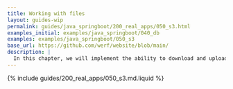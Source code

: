 ```yaml
---
title: Working with files
layout: guides-wip
permalink: guides/java_springboot/200_real_apps/050_s3.html
examples_initial: examples/java_springboot/040_db
examples: examples/java_springboot/050_s3
base_url: https://github.com/werf/website/blob/main/
description: |
  In this chapter, we will implement the ability to download and upload files in the application. In addition, we will discuss some aspects of working with files in Kubernetes and provide a practical example of using S3-compatible storage.
---
```


{% include guides/200_real_apps/050_s3.md.liquid %}
